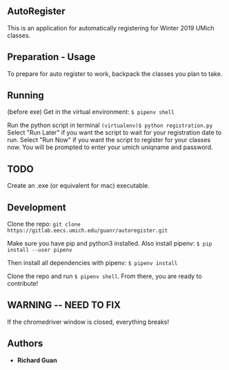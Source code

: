 ## AutoRegister

This is an application for automatically registering for Winter 2019 UMich classes.

## Preparation - Usage

To prepare for auto register to work, backpack the classes you plan to take.

## Running

(before exe)
Get in the virtual environment:
`$ pipenv shell`

Run the python script in terminal
`(virtualenv)$ python registration.py`
Select "Run Later" if you want the script to wait for your registration date to run. Select "Run Now" if you want the script to register for your classes now. You will be prompted to enter your umich uniqname and password.

## TODO

Create an .exe (or equivalent for mac) executable.

## Development
Clone the repo:
`git clone https://gitlab.eecs.umich.edu/guanr/autoregister.git`

Make sure you have pip and python3 installed. Also install pipenv:
`$ pip install --user pipenv`

Then install all dependencies with pipenv:
`$ pipenv install`

Clone the repo and run
`$ pipenv shell`.
From there, you are ready to contribute!

## WARNING -- NEED TO FIX
If the chromedriver window is closed, everything breaks!

## Authors
* **Richard Guan**
